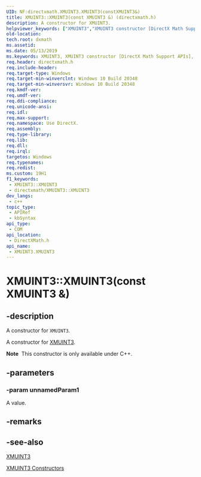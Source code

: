 ```yaml
---
UID: NF:directxmath.XMUINT3.XMUINT3(constXMUINT3&)
title: XMUINT3::XMUINT3(const XMUINT3 &) (directxmath.h)
description: A constructor for XMUINT3.
helpviewer_keywords: ["XMUINT3","XMUINT3 constructor [DirectX Math Support APIs]","XMUINT3 constructor [DirectX Math Support APIs]","XMUINT3 structure","XMUINT3 structure [DirectX Math Support APIs]","XMUINT3 constructor","XMUINT3.XMUINT3","XMUINT3.XMUINT3()","XMUINT3.XMUINT3(const XMUINT3 &)","XMUINT3::XMUINT3","XMUINT3::XMUINT3(const XMUINT3 &)","dxmath.xmuint3_ctor_1"]
old-location: 
tech.root: dxmath
ms.assetid: 
ms.date: 05/13/2019
ms.keywords: XMUINT3, XMUINT3 constructor [DirectX Math Support APIs], XMUINT3 constructor [DirectX Math Support APIs],XMUINT3 structure, XMUINT3 structure [DirectX Math Support APIs],XMUINT3 constructor, XMUINT3.XMUINT3, XMUINT3.XMUINT3(), XMUINT3.XMUINT3(const XMUINT3 &), XMUINT3::XMUINT3, XMUINT3::XMUINT3(const XMUINT3 &), dxmath.xmuint3_ctor_1
req.header: directxmath.h
req.include-header: 
req.target-type: Windows
req.target-min-winverclnt: Windows 10 Build 20348
req.target-min-winversvr: Windows 10 Build 20348
req.kmdf-ver: 
req.umdf-ver: 
req.ddi-compliance: 
req.unicode-ansi: 
req.idl: 
req.max-support: 
req.namespace: Use DirectX.
req.assembly: 
req.type-library: 
req.lib: 
req.dll: 
req.irql: 
targetos: Windows
req.typenames: 
req.redist: 
ms.custom: 19H1
f1_keywords:
 - XMUINT3::XMUINT3
 - directxmath/XMUINT3::XMUINT3
dev_langs:
 - c++
topic_type:
 - APIRef
 - kbSyntax
api_type:
 - COM
api_location:
 - DirectXMath.h
api_name:
 - XMUINT3.XMUINT3
---
```


# XMUINT3::XMUINT3(const XMUINT3 &)


## -description

A constructor for <code>XMUINT3</code>.

A constructor for <a href="/windows/desktop/api/directxmath/ns-directxmath-xmuint3">XMUINT3</a>.
<div class="alert"><b>Note</b>  This constructor is only available under C++.</div>

## -parameters

### -param unnamedParam1

A value.

## -remarks

## -see-also

<a href="/windows/desktop/api/directxmath/ns-directxmath-xmuint3">XMUINT3</a>

<a href="/windows/desktop/api/directxmath/nf-directxmath-xmuint3-xmuint3(constuint32_t)">XMUINT3 Constructors</a>
